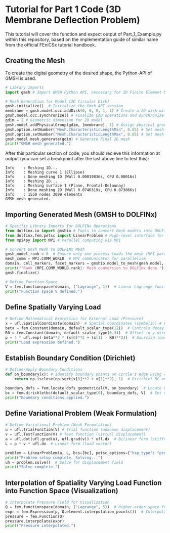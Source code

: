 # Tutorial for Part 1 Code (3D Membrane Deflection Problem)

This tutorial will cover the function and expect output of Part_1_Example.py within this repository, based on the implementation guide of similar name from the official FEniCSx tutorial handbook.

## Creating the Mesh
To create the digital geometry of the desired shape, the Python-API of GMSH is used. 

``` python
# Library Imports
import gmsh # Import GMSH Python API, necessary for 3D Finite Element Mesh generation for loading into DOLFINx

# Mesh Generation for Model (2D Circular Disk)
gmsh.initialize()  # Initialize the Gmsh API session
membrane = gmsh.model.occ.addDisk(0, 0, 0, 1, 1) # Create a 2D disk with radius 1 centered at origin
gmsh.model.occ.synchronize() # Finalize CAD operations and synchronize the model
gdim = 2 # Geometric dimension for 2D model
gmsh.model.addPhysicalGroup(gdim, [membrane], 1) # Assign physical group for FEM tagging
gmsh.option.setNumber("Mesh.CharacteristicLengthMin", 0.05) # Set mesh resolution (min)
gmsh.option.setNumber("Mesh.CharacteristicLengthMax", 0.05) # Set mesh resolution (max)
gmsh.model.mesh.generate(gdim) # Generate Final 2D mesh
print("GMSH mesh generated.")
```

After this particular section of code, you should recieve this information at output (you can set a breakpoint after the last above line to test this):
```
Info    : Meshing 1D...
Info    : Meshing curve 1 (Ellipse)
Info    : Done meshing 1D (Wall 0.00019836s, CPU 0.00016s)
Info    : Meshing 2D...
Info    : Meshing surface 1 (Plane, Frontal-Delaunay)
Info    : Done meshing 2D (Wall 0.0740319s, CPU 0.073866s)
Info    : 1550 nodes 3099 elements
GMSH mesh generated.
```

## Importing Generated Mesh (GMSH to DOLFINx)

```python
# Specific Library Imports for DOLFINx Operations
from dolfinx.io import gmshio # Tools to convert Gmsh models into DOLFINx mesh structures
from dolfinx.fem.petsc import LinearProblem # High-level interface for linear variational problems
from mpi4py import MPI # Parallel computing via MPI

# Convert Gmsh Mesh to DOLFINx Mesh
gmsh_model_rank = 0  # Ensure only one process loads the mesh (MPI parallelism)
mesh_comm = MPI.COMM_WORLD  # MPI communicator for parallelism
domain, cell_markers, facet_markers = gmshio.model_to_mesh(gmsh.model, mesh_comm, gmsh_model_rank, gdim=gdim)
print(f"Rank {MPI.COMM_WORLD.rank}: Mesh conversion to DOLFINx done.")
gmsh.finalize()

# Define Function Space
V = fem.functionspace(domain, ("Lagrange", 1))  # Linear Lagrange function space (scalar field) for displacement
print("Function space V defined.")
```

## Define Spatially Varying Load

``` python
# Define Mathematical Expression for External Load (Pressure)
x = ufl.SpatialCoordinate(domain)  # Spatial coordinates (symbolic) # Get symbolic spatial coordinate x = (x[0], x[1])
beta = fem.Constant(domain, default_scalar_type(12))  # Controls decay of load
R0 = fem.Constant(domain, default_scalar_type(0.3))  # Offset in y-direction
p = 4 * ufl.exp(-beta**2 * (x[0]**2 + (x[1] - R0)**2))  # Gaussian load centered at y = R0
print("Load expression defined.")
```

## Establish Boundary Condition (Dirichlet)

```python
# Define/Apply Boundary Conditions
def on_boundary(x): # Identify boundary points on circle's edge using radius check
    return np.isclose(np.sqrt(x[0]**2 + x[1]**2), 1)  # Dirichlet BC on the circle

boundary_dofs = fem.locate_dofs_geometrical(V, on_boundary)  # Locate DOFs on boundary
bc = fem.dirichletbc(default_scalar_type(0), boundary_dofs, V)  # Set u = 0 on boundary (clamped)
print("Boundary conditions applied.")
```

## Define Variational Problem (Weak Formulation)

```python
# Define Variational Problem (Weak Formulation)
u = ufl.TrialFunction(V) # Trial function (unknown displacement)
v = ufl.TestFunction(V) # Test function (virtual displacement)
a = ufl.dot(ufl.grad(u), ufl.grad(v)) * ufl.dx  # Bilinear form (stiffness matrix)
L = p * v * ufl.dx  # Linear form (load vector)

problem = LinearProblem(a, L, bcs=[bc], petsc_options={"ksp_type": "preonly", "pc_type": "lu"})  # Solver setup, where ksp_type is for direct solver and pc_type is for LU decomposition
print("Problem setup complete. Solving...")
uh = problem.solve()  # Solve for displacement field
print("Solve complete.")
```

## Interpolation of Spatiality Varying Load Function into Function Space (Visualization)

```python
# Interpolate Pressure Field for Visualization
Q = fem.functionspace(domain, ("Lagrange", 5))  # Higher-order space for smoother visualization
expr = fem.Expression(p, Q.element.interpolation_points())  # Interpolation of p to Q
pressure = fem.Function(Q)
pressure.interpolate(expr)
print("Pressure interpolated.")
```

